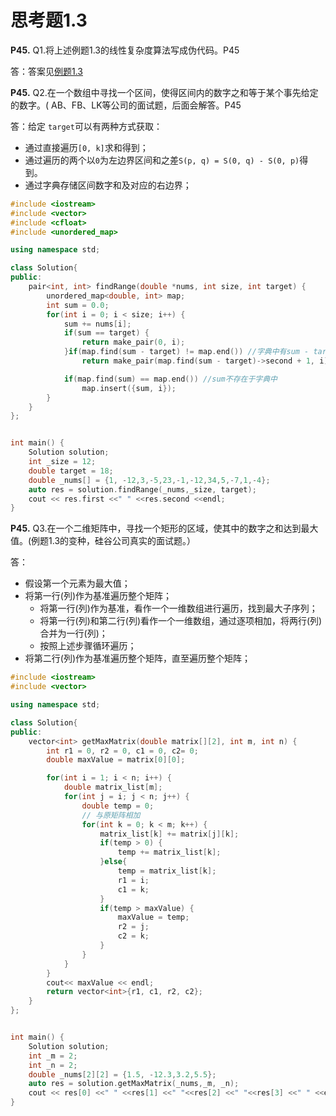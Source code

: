 

# 思考题1.3

**P45.** Q1.将上述例题1.3的线性复杂度算法写成伪代码。P45

答：答案见[例题1.3](./0.summary.md#例题13)

**P45.** Q2.在一个数组中寻找一个区间，使得区间内的数字之和等于某个事先给定的数字。( AB、FB、LK等公司的面试题，后面会解答。P45

答：给定 `target`可以有两种方式获取：
- 通过直接遍历`[0, k]`求和得到；
- 通过遍历的两个以`0`为左边界区间和之差`S(p, q) = S(0, q) - S(0, p)`得到。
- 通过字典存储区间数字和及对应的右边界；

```cpp
#include <iostream>
#include <vector>
#include <cfloat>
#include <unordered_map>

using namespace std;

class Solution{
public:
    pair<int, int> findRange(double *nums, int size, int target) {
        unordered_map<double, int> map;
        int sum = 0.0;
        for(int i = 0; i < size; i++) {
            sum += nums[i];
            if(sum == target) {
                return make_pair(0, i);
            }if(map.find(sum - target) != map.end()) //字典中有sum - target
                return make_pair(map.find(sum - target)->second + 1, i);

            if(map.find(sum) == map.end()) //sum不存在于字典中
                map.insert({sum, i});
        }
    }
};


int main() {
    Solution solution;
    int _size = 12;
    double target = 18;
    double _nums[] = {1, -12,3,-5,23,-1,-12,34,5,-7,1,-4};
    auto res = solution.findRange(_nums,_size, target);
    cout << res.first <<" " <<res.second <<endl;
}

```

**P45.** Q3.在一个二维矩阵中，寻找一个矩形的区域，使其中的数字之和达到最大值。(例题1.3的变种，硅谷公司真实的面试题。） 

答： 
- 假设第一个元素为最大值；
- 将第一行(列)作为基准遍历整个矩阵；
  - 将第一行(列)作为基准，看作一个一维数组进行遍历，找到最大子序列；
  - 将第一行(列)和第二行(列)看作一个一维数组，通过逐项相加，将两行(列)合并为一行(列)；
  - 按照上述步骤循环遍历；
- 将第二行(列)作为基准遍历整个矩阵，直至遍历整个矩阵；

```cpp
#include <iostream>
#include <vector>

using namespace std;

class Solution{
public:
    vector<int> getMaxMatrix(double matrix[][2], int m, int n) {
        int r1 = 0, r2 = 0, c1 = 0, c2= 0;
        double maxValue = matrix[0][0];

        for(int i = 1; i < n; i++) {
            double matrix_list[m];
            for(int j = i; j < n; j++) {
                double temp = 0;
                // 与原矩阵相加
                for(int k = 0; k < m; k++) {
                    matrix_list[k] += matrix[j][k];
                    if(temp > 0) {
                        temp += matrix_list[k];
                    }else{
                        temp = matrix_list[k];
                        r1 = i;
                        c1 = k;
                    }
                    if(temp > maxValue) {
                        maxValue = temp;
                        r2 = j;
                        c2 = k;
                    }
                }
            }
        }
        cout<< maxValue << endl;
        return vector<int>{r1, c1, r2, c2};
    }
};


int main() {
    Solution solution;
    int _m = 2;
    int _n = 2;
    double _nums[2][2] = {1.5, -12.3,3.2,5.5};
    auto res = solution.getMaxMatrix(_nums,_m, _n);
    cout << res[0] <<" " <<res[1] <<" "<<res[2] <<" "<<res[3] <<" " <<endl;
}
```



